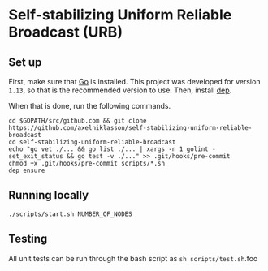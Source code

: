 # Self-stabilizing Uniform Reliable Broadcast (URB)

## Set up
First, make sure that [Go](https://golang.org/doc/install) is installed. This project was developed for version `1.13`, so that is the recommended version to use. Then, install [dep](https://golang.github.io/dep/docs/installation.html).

When that is done, run the following commands.
```
cd $GOPATH/src/github.com && git clone https://github.com/axelniklasson/self-stabilizing-uniform-reliable-broadcast
cd self-stabilizing-uniform-reliable-broadcast
echo "go vet ./... && go list ./... | xargs -n 1 golint -set_exit_status && go test -v ./..." >> .git/hooks/pre-commit
chmod +x .git/hooks/pre-commit scripts/*.sh
dep ensure
```

## Running locally
```
./scripts/start.sh NUMBER_OF_NODES
```

## Testing
All unit tests can be run through the bash script as `sh scripts/test.sh`.foo
